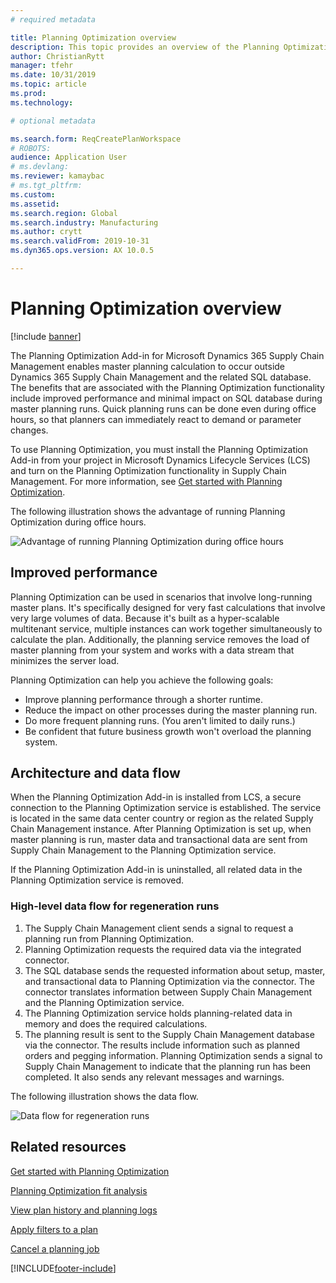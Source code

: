 ```yaml
---
# required metadata

title: Planning Optimization overview
description: This topic provides an overview of the Planning Optimization functionality.
author: ChristianRytt
manager: tfehr
ms.date: 10/31/2019
ms.topic: article
ms.prod: 
ms.technology: 

# optional metadata

ms.search.form: ReqCreatePlanWorkspace
# ROBOTS: 
audience: Application User
# ms.devlang: 
ms.reviewer: kamaybac
# ms.tgt_pltfrm: 
ms.custom: 
ms.assetid: 
ms.search.region: Global
ms.search.industry: Manufacturing
ms.author: crytt
ms.search.validFrom: 2019-10-31
ms.dyn365.ops.version: AX 10.0.5

---
```

# Planning Optimization overview

[!include [banner](../../includes/banner.md)]

The Planning Optimization Add-in for Microsoft Dynamics 365 Supply Chain Management enables master planning calculation to occur outside Dynamics 365 Supply Chain Management and the related SQL database. The benefits that are associated with the Planning Optimization functionality include improved performance and minimal impact on SQL database during master planning runs. Quick planning runs can be done even during office hours, so that planners can immediately react to demand or parameter changes.

To use Planning Optimization, you must install the Planning Optimization Add-in from your project in Microsoft Dynamics Lifecycle Services (LCS) and turn on the Planning Optimization functionality in Supply Chain Management. For more information, see [Get started with Planning Optimization](get-started.md).

The following illustration shows the advantage of running Planning Optimization during office hours.

![Advantage of running Planning Optimization during office hours](media/PlanningOptimization1.png)

## Improved performance

Planning Optimization can be used in scenarios that involve long-running master plans. It's specifically designed for very fast calculations that involve very large volumes of data. Because it's built as a hyper-scalable multitenant service, multiple instances can work together simultaneously to calculate the plan. Additionally, the planning service removes the load of master planning from your system and works with a data stream that minimizes the server load.

Planning Optimization can help you achieve the following goals:

- Improve planning performance through a shorter runtime.
- Reduce the impact on other processes during the master planning run.
- Do more frequent planning runs. (You aren't limited to daily runs.)
- Be confident that future business growth won't overload the planning system.

## Architecture and data flow

When the Planning Optimization Add-in is installed from LCS, a secure connection to the Planning Optimization service is established. The service is located in the same data center country or region as the related Supply Chain Management instance. After Planning Optimization is set up, when master planning is run, master data and transactional data are sent from Supply Chain Management to the Planning Optimization service.

If the Planning Optimization Add-in is uninstalled, all related data in the Planning Optimization service is removed.

### High-level data flow for regeneration runs

1. The Supply Chain Management client sends a signal to request a planning run from Planning Optimization.
2. Planning Optimization requests the required data via the integrated connector.
3. The SQL database sends the requested information about setup, master, and transactional data to Planning Optimization via the connector. The connector translates information between Supply Chain Management and the Planning Optimization service.
4. The Planning Optimization service holds planning-related data in memory and does the required calculations.
5. The planning result is sent to the Supply Chain Management database via the connector. The results include information such as planned orders and pegging information. Planning Optimization sends a signal to Supply Chain Management to indicate that the planning run has been completed. It also sends any relevant messages and warnings.

The following illustration shows the data flow.

![Data flow for regeneration runs](media/PlanningOptimization2.png)

## Related resources

[Get started with Planning Optimization](get-started.md)

[Planning Optimization fit analysis](planning-optimization-fit-analysis.md)

[View plan history and planning logs](plan-history-logs.md)

[Apply filters to a plan](plan-filters.md)

[Cancel a planning job](cancel-planning-job.md)


[!INCLUDE[footer-include](../../../includes/footer-banner.md)]